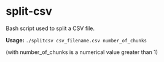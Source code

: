 # split-csv
Bash script used to split a CSV file.

**Usage:** `./splitcsv csv_filename.csv number_of_chunks`

(with number_of_chunks is a numerical value greater than 1)
